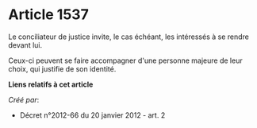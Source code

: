 # Article 1537

Le conciliateur de justice invite, le cas échéant, les intéressés à se rendre devant lui. 

Ceux-ci peuvent se faire accompagner d'une personne majeure de leur choix, qui justifie de son identité.

**Liens relatifs à cet article**

_Créé par_:

  - Décret n°2012-66 du 20 janvier 2012 - art. 2
